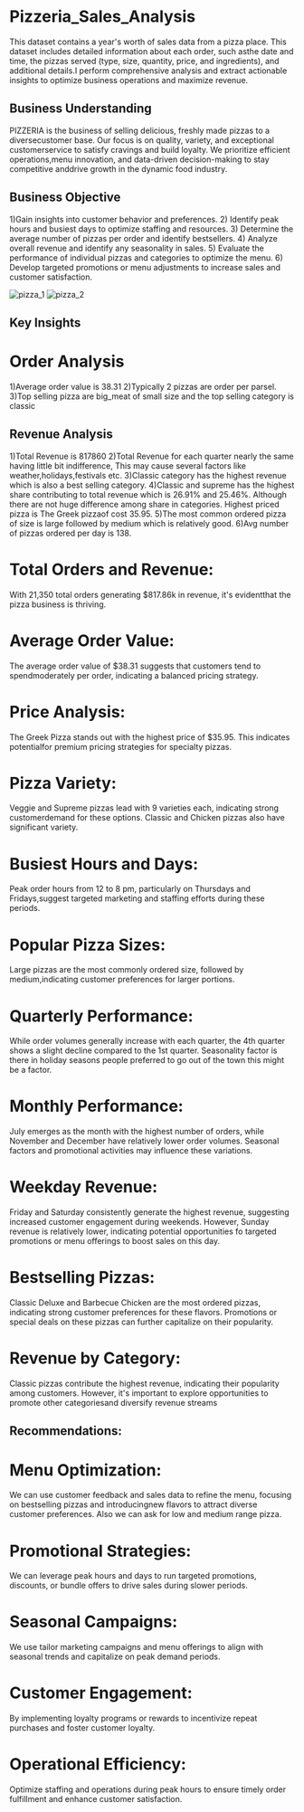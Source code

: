 # Pizzeria_Sales_Analysis
This dataset contains a year's worth of sales data from a  pizza place. This dataset includes detailed information about each order, such asthe date and time, the pizzas served (type, size, quantity, price, and ingredients), and additional details.I perform comprehensive analysis and extract actionable insights to optimize business operations and maximize revenue.

<h2>Business Understanding</h2>
PIZZERIA is the business of selling delicious, freshly made pizzas to a diversecustomer base. Our focus is on quality, variety, and exceptional customerservice to satisfy cravings and build loyalty. We prioritize efficient operations,menu innovation, and data-driven decision-making to stay competitive anddrive growth in the dynamic food industry. 

<h2>Business Objective</h2>
1)Gain insights into customer behavior and preferences. 
2) Identify peak hours and busiest days to optimize staffing and resources. 
3) Determine the average number of pizzas per order and identify bestsellers.
4) Analyze overall revenue and identify any seasonality in sales. 
5) Evaluate the performance of individual pizzas and categories to optimize the menu.
6) Develop targeted promotions or menu adjustments to increase sales and customer satisfaction.

![pizza_1](https://github.com/nisha854/Pizzeria_Sales_Analysis/assets/67072192/bc631692-55bc-409a-a814-1b5013ea7585)
![pizza_2](https://github.com/nisha854/Pizzeria_Sales_Analysis/assets/67072192/a6d54ca5-0a72-4c55-aebe-477441b13ddb)

<h2>Key Insights<h2>
<h1>Order Analysis</h1> 
1)Average order value is 38.31
2)Typically 2 pizzas are order per parsel.
3)Top selling pizza are big_meat of small size and the top selling category is classic

<h2>Revenue Analysis</h2>
1)Total Revenue is 817860
2)Total Revenue for each quarter nearly the same having little bit indifference, This may cause several factors like weather,holidays,festivals etc.
3)Classic category has the highest revenue which is also a best selling category.
4)Classic and supreme has the highest share contributing to total revenue which is 26.91% and 25.46%. Although there are not huge difference among share in categories.
Highest priced pizza is The Greek pizzaof cost 35.95.
5)The most common ordered pizza of size is large followed by  medium which is relatively good.
6)Avg number of pizzas ordered per day is 138.

<h1>Total Orders and Revenue:</h1> 
 With 21,350 total orders generating $817.86k in revenue, it's evidentthat the pizza business is thriving.
<h1>Average Order Value:</h1>  
 The average order value of $38.31 suggests that customers tend to spendmoderately per order, indicating a balanced pricing strategy.
<h1>Price Analysis:</h1>  
 The Greek Pizza stands out with the highest price of $35.95. This indicates potentialfor premium pricing strategies for specialty pizzas.
<h1>Pizza Variety:</h1> 
 Veggie and Supreme pizzas lead with 9 varieties each, indicating strong customerdemand for these options. Classic and Chicken pizzas also have significant variety.
<h1>Busiest Hours and Days:</h1> 
 Peak order hours from 12 to 8 pm, particularly on Thursdays and Fridays,suggest targeted marketing and staffing efforts during these periods.
<h1>Popular Pizza Sizes:</h1> 
 Large pizzas are the most commonly ordered size, followed by medium,indicating customer preferences for larger portions.
<h1>Quarterly Performance:</h1> 
 While order volumes generally increase with each quarter, the 4th quarter shows a slight decline compared to the 1st quarter. Seasonality factor is there in holiday seasons people preferred to go out of the town 
 this might be a factor.
<h1>Monthly Performance:</h1>  
 July emerges as the month with the highest number of orders, while November and December have relatively lower order volumes. Seasonal factors and promotional activities may influence these variations.
<h1>Weekday Revenue:</h1> 
 Friday and Saturday consistently generate the highest revenue, suggesting increased customer engagement during weekends. However, Sunday revenue is relatively lower, indicating potential opportunities fo 
 targeted promotions or menu offerings to boost sales on this day.
<h1>Bestselling Pizzas:</h1>  
 Classic Deluxe and Barbecue Chicken are the most ordered pizzas, indicating strong customer preferences for these flavors. Promotions or special deals on these pizzas can further capitalize on their popularity.
<h1>Revenue by Category:</h1>  
 Classic pizzas contribute the highest revenue, indicating their popularity among customers. However, it's important to explore opportunities to promote other categoriesand diversify revenue streams

<h2>Recommendations:</h2>
<h1>Menu Optimization:</h1>
  We can use customer feedback and sales data to refine the menu, focusing on bestselling pizzas and introducingnew flavors to attract diverse customer preferences. Also we can ask for low and medium range pizza.
<h1>Promotional Strategies:</h1>
  We can leverage peak hours and days to run targeted promotions, discounts, or bundle offers to drive sales during slower periods.
<h1>Seasonal Campaigns:</h1> 
  We use tailor marketing campaigns and menu offerings to align with seasonal trends and capitalize on peak demand periods.
<h1>Customer Engagement:</h1> 
  By implementing  loyalty programs or rewards to incentivize repeat purchases and foster customer loyalty.
<h1>Operational Efficiency:</h1> 
  Optimize staffing and operations during peak hours to ensure timely order fulfillment and enhance customer satisfaction.

